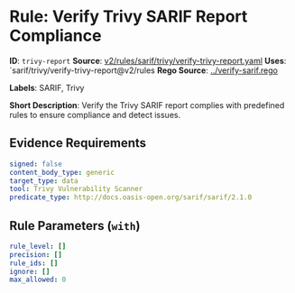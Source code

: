 # Rule: Verify Trivy SARIF Report Compliance

**ID**: `trivy-report`
**Source**: [v2/rules/sarif/trivy/verify-trivy-report.yaml](https://github.com/scribe-public/sample-policies/v2/rules/sarif/trivy/verify-trivy-report.yaml)
**Uses**: `sarif/trivy/verify-trivy-report@v2/rules
**Rego Source**: [../verify-sarif.rego](https://github.com/scribe-public/sample-policies/v2/rules/sarif/trivy/../verify-sarif.rego)

**Labels**: SARIF, Trivy

**Short Description**: Verify the Trivy SARIF report complies with predefined rules to ensure compliance and detect issues.

## Evidence Requirements

```yaml
signed: false
content_body_type: generic
target_type: data
tool: Trivy Vulnerability Scanner
predicate_type: http://docs.oasis-open.org/sarif/sarif/2.1.0
```
## Rule Parameters (`with`)

```yaml
rule_level: []
precision: []
rule_ids: []
ignore: []
max_allowed: 0
```
